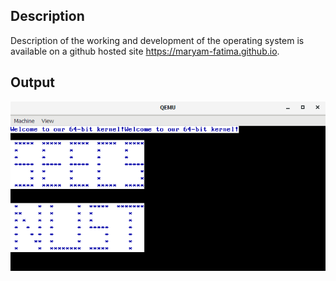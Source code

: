 ## Description
 Description of the working and development of the operating system is available on a github hosted site https://maryam-fatima.github.io.
## Output
![Output](OS/seecsNust.PNG)

##
